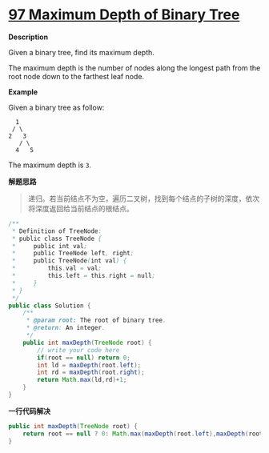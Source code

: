# [97 Maximum Depth of Binary Tree ](http://www.lintcode.com/en/problem/maximum-depth-of-binary-tree/#)

**Description**

Given a binary tree, find its maximum depth.

The maximum depth is the number of nodes along the longest path from the root node down to the farthest leaf node.

**Example**

Given a binary tree as follow:

```
  1
 / \ 
2   3
   / \
  4   5

```

The maximum depth is `3`.

**解题思路**

> 递归。若当前结点不为空，遍历二叉树，找到每个结点的子树的深度，依次将深度返回给当前结点的根结点。

```java
/**
 * Definition of TreeNode:
 * public class TreeNode {
 *     public int val;
 *     public TreeNode left, right;
 *     public TreeNode(int val) {
 *         this.val = val;
 *         this.left = this.right = null;
 *     }
 * }
 */
public class Solution {
    /**
     * @param root: The root of binary tree.
     * @return: An integer.
     */
    public int maxDepth(TreeNode root) {
        // write your code here
        if(root == null) return 0;
        int ld = maxDepth(root.left);
        int rd = maxDepth(root.right);
        return Math.max(ld,rd)+1;
    }
}
```

**一行代码解决**

```java
public int maxDepth(TreeNode root) {
	return root == null ? 0: Math.max(maxDepth(root.left),maxDepth(root.right))+1;
}
```

